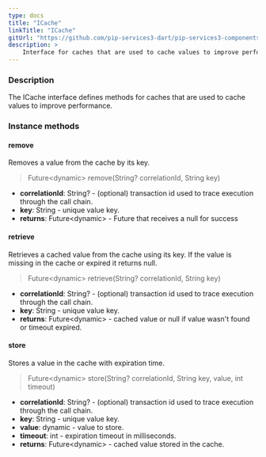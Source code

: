 ```yaml
---
type: docs
title: "ICache"
linkTitle: "ICache"
gitUrl: "https://github.com/pip-services3-dart/pip-services3-components-dart"
description: >
    Interface for caches that are used to cache values to improve performance.
---
```


### Description

The ICache interface defines methods for caches that are used to cache values to improve performance.

### Instance methods

#### remove
Removes a value from the cache by its key.

> Future\<dynamic\> remove(String? correlationId, String key)

- **correlationId**: String? - (optional) transaction id used to trace execution through the call chain.
- **key**: String - unique value key.
- **returns**: Future\<dynamic\> - Future that receives a null for success


#### retrieve
Retrieves a cached value from the cache using its key.
If the value is missing in the cache or expired it returns null.

> Future\<dynamic\> retrieve(String? correlationId, String key)

- **correlationId**: String? - (optional) transaction id used to trace execution through the call chain.
- **key**: String - unique value key.
- **returns**: Future\<dynamic\> - cached value or null if value wasn't found or timeout expired.


#### store
Stores a value in the cache with expiration time.

> Future\<dynamic\> store(String? correlationId, String key, value, int timeout)

- **correlationId**: String? - (optional) transaction id used to trace execution through the call chain.
- **key**: String - unique value key.
- **value**: dynamic - value to store.
- **timeout**: int - expiration timeout in milliseconds.
- **returns**: Future\<dynamic\> - cached value stored in the cache.

